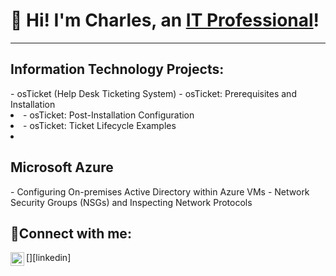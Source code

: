 ## <H1>👋 Hi! I'm Charles, an <a href="https://linkedin.com/in/csweet81" target="_blank">IT Professional</a>!</H1>
<hr>
<h2>Information Technology Projects:</h2>
- osTicket (Help Desk Ticketing System)
  - osTicket: Prerequisites and Installation<li>
  - osTicket: Post-Installation Configuration<li>
  - osTicket: Ticket Lifecycle Examples<li>

<h2>Microsoft Azure</h2>
  - Configuring On-premises Active Directory within Azure VMs
  - Network Security Groups (NSGs) and Inspecting Network Protocols


<h2>🤳Connect with me:</h2>

[<img align="left" alt="Josh | LinkedIn" width="22px" src="https://cdn.jsdelivr.net/npm/simple-icons@v3/icons/linkedin.svg" />][linkedin]




<!--
**charlessweet81/charlessweet81** is a ✨ _special_ ✨ repository because its `README.md` (this file) appears on your GitHub profile.

Here are some ideas to get you started:

- 🔭 I’m currently working on ...
- 🌱 I’m currently learning ...
- 👯 I’m looking to collaborate on ...
- 🤔 I’m looking for help with ...
- 💬 Ask me about ...
- 📫 How to reach me: ...
- 😄 Pronouns: ...
- ⚡ Fun fact: ...
-->
